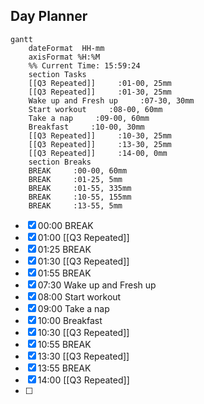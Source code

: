 ## Day Planner
```mermaid
gantt
    dateFormat  HH-mm
    axisFormat %H:%M
    %% Current Time: 15:59:24
    section Tasks
    [[Q3 Repeated]]     :01-00, 25mm
    [[Q3 Repeated]]     :01-30, 25mm
    Wake up and Fresh up     :07-30, 30mm
    Start workout     :08-00, 60mm
    Take a nap     :09-00, 60mm
    Breakfast     :10-00, 30mm
    [[Q3 Repeated]]     :10-30, 25mm
    [[Q3 Repeated]]     :13-30, 25mm
    [[Q3 Repeated]]     :14-00, 0mm
    section Breaks
    BREAK     :00-00, 60mm
    BREAK     :01-25, 5mm
    BREAK     :01-55, 335mm
    BREAK     :10-55, 155mm
    BREAK     :13-55, 5mm
```

- [x] 00:00 BREAK
- [x] 01:00 [[Q3 Repeated]]
- [x] 01:25 BREAK
- [x] 01:30 [[Q3 Repeated]]
- [x] 01:55 BREAK
- [x] 07:30 Wake up and Fresh up
- [x] 08:00 Start workout
- [x] 09:00 Take a nap
- [x] 10:00 Breakfast
- [x] 10:30 [[Q3 Repeated]]
- [x] 10:55 BREAK
- [x] 13:30 [[Q3 Repeated]]
- [x] 13:55 BREAK
- [x] 14:00 [[Q3 Repeated]]
- [ ] 